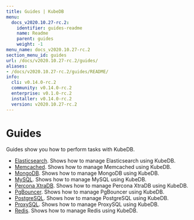 ```yaml
---
title: Guides | KubeDB
menu:
  docs_v2020.10.27-rc.2:
    identifier: guides-readme
    name: Readme
    parent: guides
    weight: -1
menu_name: docs_v2020.10.27-rc.2
section_menu_id: guides
url: /docs/v2020.10.27-rc.2/guides/
aliases:
- /docs/v2020.10.27-rc.2/guides/README/
info:
  cli: v0.14.0-rc.2
  community: v0.14.0-rc.2
  enterprise: v0.1.0-rc.2
  installer: v0.14.0-rc.2
  version: v2020.10.27-rc.2
---
```


# Guides

Guides show you how to perform tasks with KubeDB.

- [Elasticsearch](/docs/v2020.10.27-rc.2/guides/elasticsearch/README). Shows how to manage Elasticsearch using KubeDB.
- [Memcached](/docs/v2020.10.27-rc.2/guides/memcached/README). Shows how to manage Memcached using KubeDB.
- [MongoDB](/docs/v2020.10.27-rc.2/guides/mongodb/README). Shows how to manage MongoDB using KubeDB.
- [MySQL](/docs/v2020.10.27-rc.2/guides/mysql/README). Shows how to manage MySQL using KubeDB.
- [Percona XtraDB](/docs/v2020.10.27-rc.2/guides/percona-xtradb/README). Shows how to manage Percona XtraDB using KubeDB.
- [PgBouncer](/docs/v2020.10.27-rc.2/guides/pgbouncer/README). Shows how to manage PgBouncer using KubeDB.
- [PostgreSQL](/docs/v2020.10.27-rc.2/guides/postgres/README). Shows how to manage PostgreSQL using KubeDB.
- [ProxySQL](/docs/v2020.10.27-rc.2/guides/proxysql/README). Shows how to manage ProxySQL using KubeDB.
- [Redis](/docs/v2020.10.27-rc.2/guides/redis/README). Shows how to manage Redis using KubeDB.
